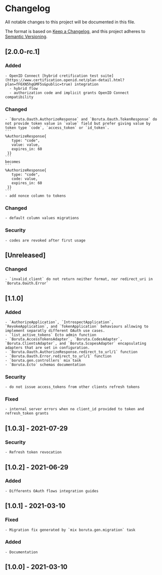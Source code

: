 # Changelog
All notable changes to this project will be documented in this file.

The format is based on [Keep a Changelog](https://keepachangelog.com/en/1.0.0/),
and this project adheres to [Semantic Versioning](https://semver.org/spec/v2.0.0.html).

## [2.0.0-rc.1]
  ### Added
    - OpenID Connect [hybrid cretification test suite](https://www.certification.openid.net/plan-detail.html?plan=fF6XN5hqGMF5s&public=true) integration
      - hybrid flow
      - authorization code and implicit grants OpenID Connect compatibility
  ### Changed
    - `Boruta.Oauth.AuthorizeResponse` and `Boruta.Oauth.TokenResponse` do not provide token value in `value` field but prefer giving value by token type `code`, `access_token` or `id_token`.
    ```
    %AuthorizeResponse{
       type: "code",
       value: value,
       expires_in: 60
     }}
    ```
    becomes
    ```
    %AuthorizeResponse{
       type: "code",
       code: value,
       expires_in: 60
     }}
    ```
    - add nonce column to tokens
  ### Changed
    - default column values migrations
  ### Security
    - codes are revoked after first usage
## [Unreleased]
  ### Changed
    - `invalid_client` do not return neither format, nor redirect_uri in `Boruta.Oauth.Error`
## [1.1.0]
  ### Added
    - `AuthorizeApplication`, `IntrospectApplication`, `RevokeApplication`, and `TokenApplication` behaviours allowing to implement separatly different OAuth use cases.
    - `list_active_tokens` Ecto admin function
    - `Boruta.AccessTokensAdapter`, `Boruta.CodesAdapter`, `Boruta.ClientsAdapter`, and `Boruta.ScopesAdapter` encapsulating adapters that are set in configuration.
    - `Boruta.Oauth.AuthorizeResponse.redirect_to_url/1` function
    - `Boruta.Oauth.Error.redirect_to_url/1` function
    - `boruta.gen.controllers` mix task
    - `Boruta.Ecto` schemas documentation
  ### Security
    - do not issue access_tokens from other clients refresh tokens
  ### Fixed
    - internal server errors when no client_id provided to token and refresh_token grants
## [1.0.3] - 2021-07-29
  ### Security
    - Refresh token revocation
## [1.0.2] - 2021-06-29
  ### Added
    - Differents OAuth flows integration guides
## [1.0.1] - 2021-03-10
  ### Fixed
    - Migration fix generated by `mix boruta.gen.migration` task
  ### Added
    - Documentation
## [1.0.0] - 2021-03-10
